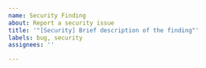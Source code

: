 ```yaml
---
name: Security Finding
about: Report a security issue
title: '"[Security] Brief description of the finding"'
labels: bug, security
assignees: ''

---
```



